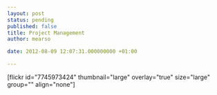 ```yaml
---
layout: post
status: pending
published: false
title: Project Management
author: mearso

date: 2012-08-09 12:07:31.000000000 +01:00

---
```

 [flickr id="7745973424" thumbnail="large" overlay="true" size="large" group="" align="none"] 
